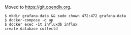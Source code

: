 Moved to https://git.opendlv.org.

```
$ mkdir grafana-data && sudo chown 472:472 grafana-data
$ docker-compose -d up
$ docker exec -it influxdb influx
create database collectd
```
